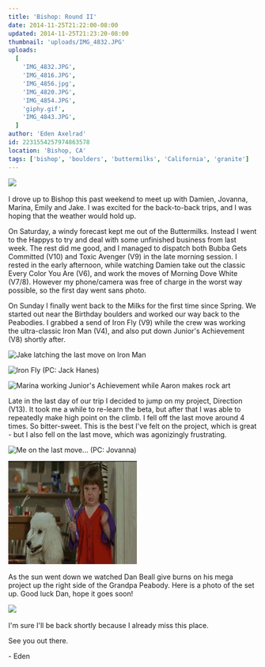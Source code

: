 ```yaml
---
title: 'Bishop: Round II'
date: 2014-11-25T21:22:00-08:00
updated: 2014-11-25T21:23:20-08:00
thumbnail: 'uploads/IMG_4832.JPG'
uploads:
  [
    'IMG_4832.JPG',
    'IMG_4816.JPG',
    'IMG_4856.jpg',
    'IMG_4820.JPG',
    'IMG_4854.JPG',
    'giphy.gif',
    'IMG_4843.JPG',
  ]
author: 'Eden Axelrad'
id: 2231554257974863578
location: 'Bishop, CA'
tags: ['bishop', 'boulders', 'buttermilks', 'California', 'granite']
---
```


![](uploads/IMG_4832.JPG)

I drove up to Bishop this past weekend to meet up with Damien, Jovanna, Marina, Emily and Jake. I was excited for the back-to-back trips, and I was hoping that the weather would hold up.

On Saturday, a windy forecast kept me out of the Buttermilks. Instead I went to the Happys to try and deal with some unfinished business from last week. The rest did me good, and I managed to dispatch both Bubba Gets Committed (V10) and Toxic Avenger (V9) in the late morning session. I rested in the early afternoon, while watching Damien take out the classic Every Color You Are (V6), and work the moves of Morning Dove White (V7/8). However my phone/camera was free of charge in the worst way possible, so the first day went sans photo.

On Sunday I finally went back to the Milks for the first time since Spring. We started out near the Birthday boulders and worked our way back to the Peabodies. I grabbed a send of Iron Fly (V9) while the crew was working the ultra-classic Iron Man (V4), and also put down Junior's Achievement (V8) shortly after.

![Jake latching the last move on Iron Man](uploads/IMG_4816.JPG)

![Iron Fly (PC: Jack Hanes)](uploads/IMG_4856.jpg)

![Marina working Junior's Achievement while Aaron makes rock art](uploads/IMG_4820.JPG)

Late in the last day of our trip I decided to jump on my project, Direction (V13). It took me a while to re-learn the beta, but after that I was able to repeatedly make high point on the climb. I fell off the last move around 4 times. So bitter-sweet. This is the best I've felt on the project, which is great - but I also fell on the last move, which was agonizingly frustrating.

![Me on the last move... (PC: Jovanna)](uploads/IMG_4854.JPG)

![...and moments later](uploads/giphy.gif)

As the sun went down we watched Dan Beall give burns on his mega project up the right side of the Grandpa Peabody. Here is a photo of the set up. Good luck Dan, hope it goes soon!

![](uploads/IMG_4843.JPG)

I'm sure I'll be back shortly because I already miss this place.

See you out there.

\- Eden

